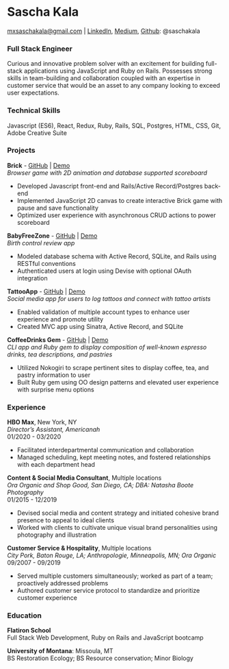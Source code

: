 # Sascha Kala
mxsaschakala@gmail.com | <a href="https://www.linkedin.com/in/saschakala/">LinkedIn</a>, <a href="https://saschakala.medium.com/">Medium</a>, <a href="https://github.com/saschakala">Github</a>: @saschakala

### <strong>Full Stack Engineer</strong>
Curious and innovative problem solver with an excitement for building full-stack applications using JavaScript and Ruby on Rails. Possesses strong skills in team-building and collaboration coupled with an expertise in customer service that would be an asset to any company looking to exceed user expectations.

### <strong>Technical Skills</strong>
Javascript (ES6), React, Redux, Ruby, Rails, SQL, Postgres, HTML, CSS, Git, Adobe Creative Suite
 
### <strong>Projects</strong>
<strong>Brick</strong> - <a href="https://github.com/saschakala/brick_frontend">GitHub</a> | <a href="https://www.youtube.com/watch?v=Y6TQnaW1kKk">Demo</a> <br>
<i>Browser game with 2D animation and database supported scoreboard</i> <br>
* Developed Javascript front-end and Rails/Active Record/Postgres back-end 
* Implemented JavaScript 2D canvas to create interactive Brick game with pause and save functionality
* Optimized user experience with asynchronous CRUD actions to power scoreboard

<strong>BabyFreeZone</strong> - <a href="https://github.com/saschakala/baby-free-zone">GitHub</a> | <a href="https://www.youtube.com/watch?v=lSFk_7cGszw&list=PLi_4A6qgCM_ScVp6v4GI2SML18mf-1pai&index=3&t=1s">Demo</a> <br>
<i>Birth control review app</i> <br>
* Modeled database schema with Active Record, SQLite, and Rails using RESTful conventions
* Authenticated users at login using Devise with optional OAuth integration

<strong>TattooApp</strong> - <a href="https://github.com/saschakala/tattoo-app">GitHub</a> | <a href="https://www.youtube.com/watch?v=VuyAx7a5Tr0&list=PLi_4A6qgCM_ScVp6v4GI2SML18mf-1pai&index=2&t=1s">Demo</a> <br>
<i>Social media app for users to log tattoos and connect with tattoo artists</i> <br>

* Enabled validation of multiple account types to enhance user experience and promote utility
* Created MVC app using Sinatra, Active Record, and SQLite

<strong>CoffeeDrinks Gem</strong> - <a href="https://github.com/saschakala/coffee-drinks">GitHub</a> | <a href="https://www.youtube.com/watch?v=tVmCUigcLbI&list=PLi_4A6qgCM_ScVp6v4GI2SML18mf-1pai">Demo</a> <br>
<i>CLI app and Ruby gem to display composition of well-known espresso drinks, tea descriptions, and pastries</i> <br>

* Utilized Nokogiri to scrape pertinent sites to display coffee, tea, and pastry information to user
* Built Ruby gem using OO design patterns and elevated user experience with surprise menu options

### <strong>Experience</strong>
<strong>HBO Max</strong>, New York, NY <br>
<i>Director’s Assistant, Americanah</i> <br>
01/2020 - 03/2020
* Facilitated interdepartmental communication and collaboration
* Managed scheduling, kept meeting notes, and fostered relationships with each department head

<strong>Content & Social Media Consultant</strong>, Multiple locations <br>
<i>Ora Organic and Shop Good, San Diego, CA; DBA: Natasha Boote Photography</i> <br>
01/2015 - 12/2019
* Devised social media and content strategy and initiated cohesive brand presence to appeal to ideal clients
* Worked with clients to cultivate unique visual brand personalities using photography and illustration

<strong>Customer Service & Hospitality</strong>, Multiple locations <br>
<i>City Pork, Baton Rouge, LA; Anthropologie, Minneapolis, MN; Ora Organic</i> <br>
09/2007 - 09/2019
* Served multiple customers simultaneously; worked as part of a team; proactively addressed problems
* Authored customer service protocol to standardize and prioritize customer experience

### <strong>Education</strong>
<strong>Flatiron School</strong> <br>
Full Stack Web Development, Ruby on Rails and JavaScript bootcamp 	

<strong>University of Montana</strong>: Missoula, MT <br>
BS Restoration Ecology; BS Resource conservation; Minor Biology 	                         
